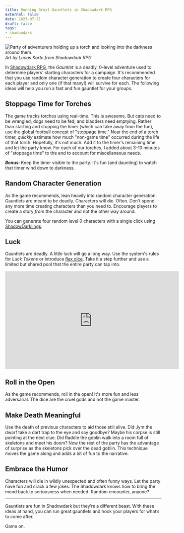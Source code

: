```yaml
---
title: Running Great Gauntlets in Shadowdark RPG
external: false
date: 2023-07-31
draft: false
tags:
- shadowdark
---
```


![Party of adventurers holding up a torch and looking into the darkness around them.](/images/shadowdark-party.png)
*Art by Lucas Korte from Shadowdark RPG*

In [Shadowdark RPG](https://www.thearcanelibrary.com/pages/shadowdark), the *Gauntlet* is a deadly, 0-level adventure used to determine players' starting characters for a campaign. It's recommended that you use random character generation to create four characters for each player and only one (if that many!) will survive for each. The following ideas will help you run a fast and fun gauntlet for your groups.

## Stoppage Time for Torches
The game tracks torches using real-time. This is awesome. But cats need to be wrangled, dogs need to be fed, and bladders need emptying. Rather than starting and stopping the timer (which can take away from the fun), use the global football concept of "stoppage time." Near the end of a torch timer, *quickly* estimate how much "non-game time" occurred during the life of that torch. Hopefully, it's not much. Add it to the timer's remaining time and let the party know. For each of our torches, I added about 3-10 minutes of "stoppage time" to the end to account for miscellaneous needs. 

***Bonus***: Keep the timer visible to the party. It's fun (and daunting) to watch that timer wind down to darkness.

## Random Character Generation
As the game recommends, lean heavily into random character generation. Gauntlets are meant to be deadly. Characters will die. Often. Don't spend any more time creating characters than you need to. Encourage players to create a story *from* the character and not the other way around. 

You can generate four random level 0 characters with a single click using [ShadowDarklings](https://shadowdarklings.net).

## Luck
Gauntlets are deadly. A little luck will go a long way. Use the system's rules for *Luck Tokens* or introduce [flex dice](https://youtu.be/vR0KnGeTLNM). Take it a step further and use a limited but shared pool that the entire party can tap into.

<div class="video-container">
    <iframe width="560" height="315" src="https://www.youtube.com/embed/vR0KnGeTLNM?si=tc-l0k9mxUVhrLhI" title="YouTube video player" frameborder="0" allow="accelerometer; autoplay; clipboard-write; encrypted-media; gyroscope; picture-in-picture; web-share" allowfullscreen></iframe>
</div>

## Roll in the Open
As the game recommends, roll in the open! It's more fun and less adversarial. The dice are the cruel gods and not the game master. 

## Make Death Meaningful
Use the death of previous characters to aid those still alive. Did Jym the dwarf take a dart trap to the eye and say goodbye? Maybe his corpse is still pointing at the next clue. Did Raddle the goblin walk into a room full of skeletons and meet his doom? Now the rest of the party has the advantage of surprise as the skeletons pick over the dead goblin. This technique moves the game along and adds a bit of fun to the narrative. 

## Embrace the Humor
Characters will die in wildly unexpected and often funny ways. Let the party have fun and crack a few jokes. The Shadowdark knows how to bring the mood back to seriousness when needed. Random encounter, anyone?

---

Gauntlets are fun in Shadowdark but they’re a different beast. With these ideas at hand, you can run great gauntlets and hook your players for what’s to come after. 

Game on. 